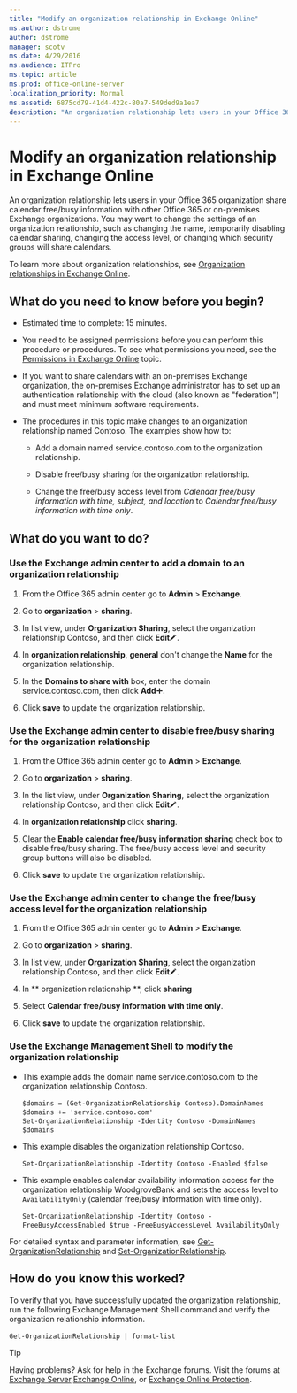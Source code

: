 ```yaml
---
title: "Modify an organization relationship in Exchange Online"
ms.author: dstrome
author: dstrome
manager: scotv
ms.date: 4/29/2016
ms.audience: ITPro
ms.topic: article
ms.prod: office-online-server
localization_priority: Normal
ms.assetid: 6875cd79-41d4-422c-80a7-549ded9a1ea7
description: "An organization relationship lets users in your Office 365 organization share calendar free/busy information with other Office 365 or on-premises Exchange organizations. You may want to change the settings of an organization relationship, such as changing the name, temporarily disabling calendar sharing, changing the access level, or changing which security groups will share calendars."
---
```


# Modify an organization relationship in Exchange Online

An organization relationship lets users in your Office 365 organization share calendar free/busy information with other Office 365 or on-premises Exchange organizations. You may want to change the settings of an organization relationship, such as changing the name, temporarily disabling calendar sharing, changing the access level, or changing which security groups will share calendars. 
  
To learn more about organization relationships, see [Organization relationships in Exchange Online](organization-relationships-0.md).
  
## What do you need to know before you begin?

- Estimated time to complete: 15 minutes.
    
- You need to be assigned permissions before you can perform this procedure or procedures. To see what permissions you need, see the [Permissions in Exchange Online](../../permissions-exo/permissions-exo.md) topic. 
    
- If you want to share calendars with an on-premises Exchange organization, the on-premises Exchange administrator has to set up an authentication relationship with the cloud (also known as "federation") and must meet minimum software requirements.
    
- The procedures in this topic make changes to an organization relationship named Contoso. The examples show how to:
    
  - Add a domain named service.contoso.com to the organization relationship.
    
  - Disable free/busy sharing for the organization relationship.
    
  - Change the free/busy access level from  _Calendar free/busy information with time, subject, and location_ to  _Calendar free/busy information with time only_.
    
## What do you want to do?

### Use the Exchange admin center to add a domain to an organization relationship
<a name="BKMK_EAC"> </a>

1. From the Office 365 admin center go to **Admin** \> **Exchange**.
    
2. Go to **organization** \> **sharing**.
    
3. In list view, under **Organization Sharing**, select the organization relationship Contoso, and then click **Edit**![Edit icon](../../media/ITPro_EAC_EditIcon.gif).
    
4. In **organization relationship**, **general** don't change the **Name** for the organization relationship. 
    
5. In the **Domains to share with** box, enter the domain service.contoso.com, then click **Add**![Add Icon](../../media/ITPro_EAC_AddIcon.gif). 
    
6. Click **save** to update the organization relationship. 
    
### Use the Exchange admin center to disable free/busy sharing for the organization relationship
<a name="BKMK_EAC2"> </a>

1. From the Office 365 admin center go to **Admin** \> **Exchange**.
    
2. Go to **organization** \> **sharing**.
    
3. In the list view, under **Organization Sharing**, select the organization relationship Contoso, and then click **Edit**![Edit icon](../../media/ITPro_EAC_EditIcon.gif).
    
4. In **organization relationship** click **sharing**.
    
5. Clear the **Enable calendar free/busy information sharing** check box to disable free/busy sharing. The free/busy access level and security group buttons will also be disabled. 
    
6. Click **save** to update the organization relationship. 
    
### Use the Exchange admin center to change the free/busy access level for the organization relationship
<a name="BKMK_EAC3"> </a>

1. From the Office 365 admin center go to **Admin** \> **Exchange**.
    
2. Go to **organization** \> **sharing**.
    
3. In list view, under **Organization Sharing**, select the organization relationship Contoso, and then click **Edit**![Edit icon](../../media/ITPro_EAC_EditIcon.gif).
    
4. In ** organization relationship **, click **sharing**
    
5. Select **Calendar free/busy information with time only**.
    
6. Click **save** to update the organization relationship. 
    
### Use the Exchange Management Shell to modify the organization relationship
<a name="BKMK_Shell"> </a>

- This example adds the domain name service.contoso.com to the organization relationship Contoso.
    
  ```
  $domains = (Get-OrganizationRelationship Contoso).DomainNames
  $domains += 'service.contoso.com'
  Set-OrganizationRelationship -Identity Contoso -DomainNames $domains
  ```

- This example disables the organization relationship Contoso.
    
  ```
  Set-OrganizationRelationship -Identity Contoso -Enabled $false
  ```

- This example enables calendar availability information access for the organization relationship WoodgroveBank and sets the access level to  `AvailabilityOnly` (calendar free/busy information with time only). 
    
  ```
  Set-OrganizationRelationship -Identity Contoso -FreeBusyAccessEnabled $true -FreeBusyAccessLevel AvailabilityOnly
  
  ```

For detailed syntax and parameter information, see [Get-OrganizationRelationship](http://technet.microsoft.com/library/b689bf46-437b-4ac4-89ce-dcffc3a388f5.aspx) and [Set-OrganizationRelationship](http://technet.microsoft.com/library/4e3b9d1d-cf41-4fd0-97e3-a0bbc816cf87.aspx).
  
## How do you know this worked?

To verify that you have successfully updated the organization relationship, run the following Exchange Management Shell command and verify the organization relationship information.
  
```
Get-OrganizationRelationship | format-list
```

> [!TIP]
> Having problems? Ask for help in the Exchange forums. Visit the forums at [Exchange Server](https://go.microsoft.com/fwlink/p/?linkId=60612),[Exchange Online](https://go.microsoft.com/fwlink/p/?linkId=267542), or [Exchange Online Protection](https://go.microsoft.com/fwlink/p/?linkId=285351). 
  

